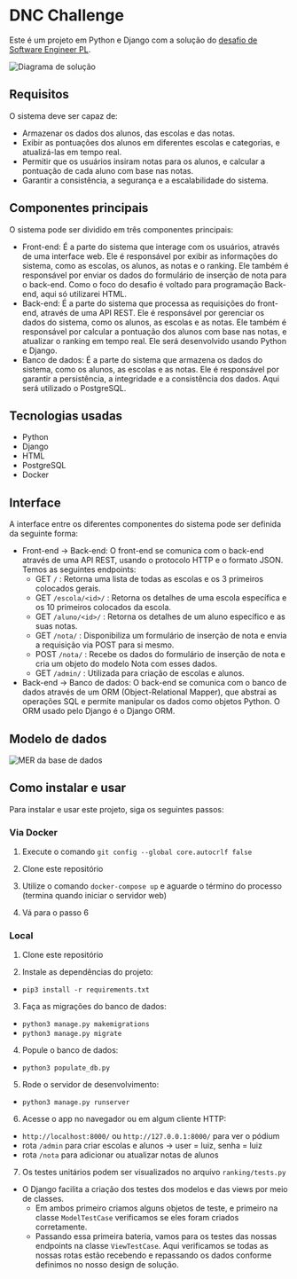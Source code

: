 # DNC Challenge

Este é um projeto em Python e Django com a solução do [desafio de Software Engineer PL](https://dncgroupbr.notion.site/Software-Eng-PL-081ea335ef5c454f96074726601563f4).

![Diagrama de solução](https://i.imgur.com/Jf9jObp.png)

## Requisitos

O sistema deve ser capaz de:

- Armazenar os dados dos alunos, das escolas e das notas.
- Exibir as pontuações dos alunos em diferentes escolas e categorias, e atualizá-las em tempo real.
- Permitir que os usuários insiram notas para os alunos, e calcular a pontuação de cada aluno com base nas notas.
- Garantir a consistência, a segurança e a escalabilidade do sistema.

## Componentes principais

O sistema pode ser dividido em três componentes principais:

- Front-end: É a parte do sistema que interage com os usuários, através de uma interface web. Ele é responsável por exibir as informações do sistema, como as escolas, os alunos, as notas e o ranking. Ele também é responsável por enviar os dados do formulário de inserção de nota para o back-end. Como o foco do desafio é voltado para programação Back-end, aqui só utilizarei HTML.
- Back-end: É a parte do sistema que processa as requisições do front-end, através de uma API REST. Ele é responsável por gerenciar os dados do sistema, como os alunos, as escolas e as notas. Ele também é responsável por calcular a pontuação dos alunos com base nas notas, e atualizar o ranking em tempo real. Ele será desenvolvido usando Python e Django.
- Banco de dados: É a parte do sistema que armazena os dados do sistema, como os alunos, as escolas e as notas. Ele é responsável por garantir a persistência, a integridade e a consistência dos dados. Aqui será utilizado o PostgreSQL.

## Tecnologias usadas

- Python
- Django
- HTML
- PostgreSQL
- Docker

## Interface

A interface entre os diferentes componentes do sistema pode ser definida da seguinte forma:

- Front-end -> Back-end: O front-end se comunica com o back-end através de uma API REST, usando o protocolo HTTP e o formato JSON. Temos as seguintes endpoints:
    - GET `/` : Retorna uma lista de todas as escolas e os 3 primeiros colocados gerais.
    - GET `/escola/<id>/` : Retorna os detalhes de uma escola específica e os 10 primeiros colocados da escola.
    - GET `/aluno/<id>/` : Retorna os detalhes de um aluno específico e as suas notas.
    - GET `/nota/` : Disponibiliza um formulário de inserção de nota e envia a requisição via POST para si mesmo.
    - POST `/nota/` : Recebe os dados do formulário de inserção de nota e cria um objeto do modelo Nota com esses dados.
    - GET `/admin/` : Utilizada para criação de escolas e alunos.
- Back-end -> Banco de dados: O back-end se comunica com o banco de dados através de um ORM (Object-Relational Mapper), que abstrai as operações SQL e permite manipular os dados como objetos Python. O ORM usado pelo Django é o Django ORM.

## Modelo de dados

![MER da base de dados](https://i.imgur.com/seItnrO.png)

## Como instalar e usar

Para instalar e usar este projeto, siga os seguintes passos:

### Via Docker

1. Execute o comando `git config --global core.autocrlf false`

2. Clone este repositório

3. Utilize o comando `docker-compose up` e aguarde o término do processo (termina quando iniciar o servidor web)

4. Vá para o passo 6

### Local

1. Clone este repositório

2. Instale as dependências do projeto:
- `pip3 install -r requirements.txt`

3. Faça as migrações do banco de dados:
- `python3 manage.py makemigrations`
- `python3 manage.py migrate`

4. Popule o banco de dados:
- `python3 populate_db.py`

5. Rode o servidor de desenvolvimento:
- `python3 manage.py runserver`

6. Acesse o app no navegador ou em algum cliente HTTP:

- `http://localhost:8000/` ou `http://127.0.0.1:8000/` para ver o pódium
- rota `/admin` para criar escolas e alunos -> user = luiz, senha = luiz
- rota `/nota` para adicionar ou atualizar notas de alunos

7. Os testes unitários podem ser visualizados no arquivo `ranking/tests.py`

- O Django facilita a criação dos testes dos modelos e das views por meio de classes.
    - Em ambos primeiro criamos alguns objetos de teste, e primeiro na classe `ModelTestCase` verificamos se eles foram criados corretamente.
    - Passando essa primeira bateria, vamos para os testes das nossas endpoints na classe `ViewTestCase`. Aqui verificamos se todas as nossas rotas estão recebendo e repassando os dados conforme definimos no nosso design de solução.
